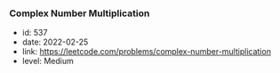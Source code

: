 ### Complex Number Multiplication

* id: 537
* date: 2022-02-25
* link: https://leetcode.com/problems/complex-number-multiplication
* level: Medium
